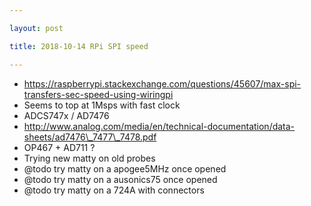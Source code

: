 ```yaml
---

layout: post

title: 2018-10-14 RPi SPI speed

---
```



-   https://raspberrypi.stackexchange.com/questions/45607/max-spi-transfers-sec-speed-using-wiringpi
-   Seems to top at 1Msps with fast clock
-   ADCS747x / AD7476
-   http://www.analog.com/media/en/technical-documentation/data-sheets/ad7476\_7477\_7478.pdf
-   OP467 + AD711 ?
-   Trying new matty on old probes
-   @todo try matty on a apogee5MHz once opened
-   @todo try matty on a ausonics75 once opened
-   @todo try matty on a 724A with connectors

